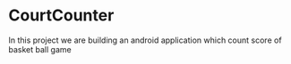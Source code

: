 # CourtCounter
In this project we are building an android application which count score of basket ball game
